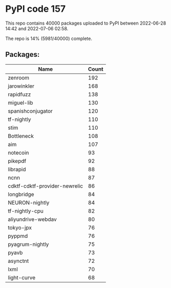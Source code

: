 # PyPI code 157

This repo contains 40000 packages uploaded to PyPI between 
2022-06-28 14:42 and 2022-07-06 02:58.

The repo is 14% (5981/40000) complete.

## Packages:

| Name  | Count |
| ----- | ----- |
| zenroom | 192 |
| jarowinkler | 168 |
| rapidfuzz | 138 |
| miguel-lib | 130 |
| spanishconjugator | 120 |
| tf-nightly | 110 |
| stim | 110 |
| Bottleneck | 108 |
| aim | 107 |
| notecoin | 93 |
| pikepdf | 92 |
| librapid | 88 |
| ncnn | 87 |
| cdktf-cdktf-provider-newrelic | 86 |
| longbridge | 84 |
| NEURON-nightly | 84 |
| tf-nightly-cpu | 82 |
| aliyundrive-webdav | 80 |
| tokyo-jpx | 76 |
| pyppmd | 76 |
| pyagrum-nightly | 75 |
| pyavb | 73 |
| asynctnt | 72 |
| lxml | 70 |
| light-curve | 68 |


